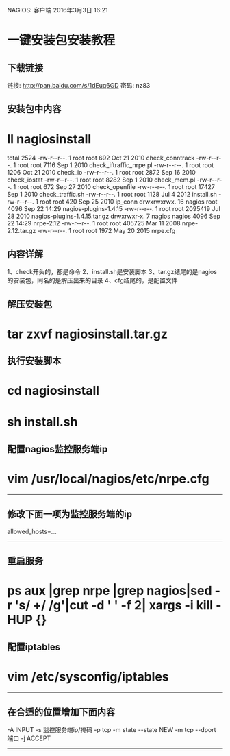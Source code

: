 NAGIOS: 客户端
2016年3月3日
16:21
 
一键安装包安装教程
==================================
 
## 下载链接
链接: http://pan.baidu.com/s/1dEuq6GD 密码: nz83
 
## 安装包中内容
# ll nagiosinstall
total 2524
-rw-r--r--.  1 root   root       692 Oct 21  2010 check_conntrack
-rw-r--r--.  1 root   root      7116 Sep  1  2010 check_iftraffic_nrpe.pl
-rw-r--r--.  1 root   root      1206 Oct 21  2010 check_io
-rw-r--r--.  1 root   root      2872 Sep 16  2010 check_iostat
-rw-r--r--.  1 root   root      8282 Sep  1  2010 check_mem.pl
-rw-r--r--.  1 root   root       672 Sep 27  2010 check_openfile
-rw-r--r--.  1 root   root     17427 Sep  1  2010 check_traffic.sh
-rw-r--r--.  1 root   root      1128 Jul  4  2012 install.sh
-rw-r--r--.  1 root   root       420 Sep 25  2010 ip_conn
drwxrwxrwx. 16 nagios root      4096 Sep 22 14:29 nagios-plugins-1.4.15
-rw-r--r--.  1 root   root   2095419 Jul 28  2010 nagios-plugins-1.4.15.tar.gz
drwxrwxr-x.  7 nagios nagios    4096 Sep 22 14:29 nrpe-2.12
-rw-r--r--.  1 root   root    405725 Mar 11  2008 nrpe-2.12.tar.gz
-rw-r--r--.  1 root   root      1972 May 20  2015 nrpe.cfg
## 内容详解
1、check开头的，都是命令
2、install.sh是安装脚本
3、tar.gz结尾的是nagios的安装包，同名的是解压出来的目录
4、cfg结尾的，是配置文件
 
## 解压安装包
# tar zxvf nagiosinstall.tar.gz
 
## 执行安装脚本
# cd nagiosinstall
# sh install.sh
 
## 配置nagios监控服务端ip
# vim /usr/local/nagios/etc/nrpe.cfg
*******************************
## 修改下面一项为监控服务端的ip
allowed_hosts=***.***.***.***
*******************************
 
## 重启服务
# ps aux |grep nrpe |grep nagios|sed -r 's/ +/ /g'|cut -d ' ' -f 2| xargs -i kill -HUP {}
 
## 配置iptables
# vim /etc/sysconfig/iptables
********************************
## 在合适的位置增加下面内容
-A INPUT -s 监控服务端ip/掩码 -p tcp -m state --state NEW -m tcp --dport 端口  -j ACCEPT
********************************
